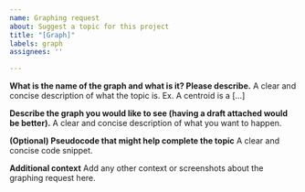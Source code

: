 ```yaml
---
name: Graphing request
about: Suggest a topic for this project
title: "[Graph]"
labels: graph
assignees: ''

---
```


**What is the name of the graph and what is it? Please describe.**
A clear and concise description of what the topic is. Ex. A centroid is a [...]

**Describe the graph you would like to see (having a draft attached would be better).**
A clear and concise description of what you want to happen.

**(Optional) Pseudocode that might help complete the topic**
A clear and concise code snippet.

**Additional context**
Add any other context or screenshots about the graphing request here.
